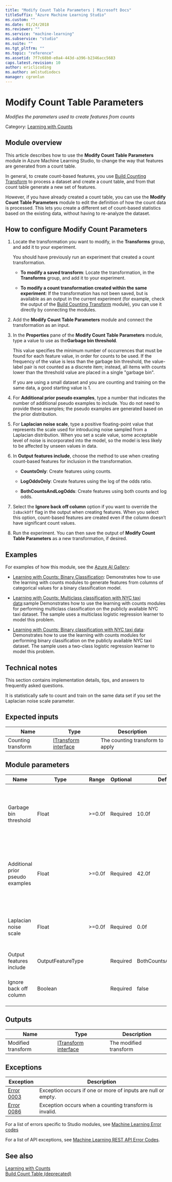 ```yaml
---
title: "Modify Count Table Parameters | Microsoft Docs"
titleSuffix: "Azure Machine Learning Studio"
ms.custom: ""
ms.date: 01/24/2018
ms.reviewer: ""
ms.service: "machine-learning"
ms.subservice: "studio"
ms.suite: ""
ms.tgt_pltfrm: ""
ms.topic: "reference"
ms.assetid: 7f7c68b0-e0a4-443d-a396-b2346acc5683
caps.latest.revision: 10
author: ericlicoding
ms.author: amlstudiodocs
manager: cgronlun
---
```

# Modify Count Table Parameters

*Modifies the parameters used to create features from counts*

Category: [Learning with Counts](data-transformation-learning-with-counts.md)

## Module overview

This article describes how to use the **Modify Count Table Parameters** module in Azure Machine Learning Studio, to change the way that features are generated from a count table.

In general, to create count-based features, you use [Build Counting Transform](build-counting-transform.md) to process a dataset and create a count table, and from that count table generate a new set of features. 

However, if you have already created a count table, you can use the **Modify Count Table Parameters** module to edit the definition of how the count data is processed. This lets you create a different set of count-based statistics based on the existing data, without having to re-analyze the dataset.

## How to configure Modify Count Parameters

1. Locate the transformation you want to modify, in the **Transforms** group, and add it to your experiment.

    You should have previously run an experiment that created a count transformation.

    + **To modify a saved transform**: Locate the transformation, in the **Transforms** group, and add it to your experiment.

    + **To modify a count transformation created within the same experiment**: If the transformation has not been saved, but is available as an output in the current experiment (for example, check the output of the [Build Counting Transform](build-counting-transform.md) module), you can use it directly by connecting the modules.

2. Add the **Modify Count Table Parameters** module and connect the transformation as an input.

3. In the **Properties** pane of the **Modify Count Table Parameters** module, type a value to use as the**Garbage bin threshold**.

    This value specifies the minimum number of occurrences that must be found for each feature value, in order for counts to be used.  If the frequency of the value is less than the garbage bin threshold, the value-label pair is not counted as a discrete item; instead, all items with counts lower than the threshold value are placed in a single "garbage bin".

    If you are using a small dataset and you are counting and training on the same data, a good starting value is 1.

4. For **Additional prior pseudo examples**, type a number that indicates the number of additional pseudo examples to include. You do not need to provide these examples; the pseudo examples are generated based on the prior distribution.  

5. For **Laplacian noise scale**, type a positive floating-point value that represents the scale used for introducing noise sampled from a Laplacian distribution. When you set a scale value, some acceptable level of noise is incorporated into the model, so the model is less likely to be affected by unseen values in data.

6. In **Output features include**, choose the method to use when creating count-based features for inclusion in the transformation.

    + **CountsOnly**: Create features using counts.
  
    + **LogOddsOnly**: Create features using the log of the odds ratio.
  
    + **BothCountsAndLogOdds**: Create features using both counts and log odds.
  
7. Select the **Ignore back off column** option if you want to override the `IsBackOff` flag in the output when creating features. When you select this option, count-based features are created even if the column doesn’t have significant count values.

8. Run the experiment. You can then save the output of **Modify Count Table Parameters** as a new transformation, if desired.

## Examples

For examples of how this module, see the [Azure AI Gallery](https://gallery.cortanaintelligence.com/):

+ [Learning with Counts: Binary Classification](https://gallery.azureml.net/Experiment/Learning-with-Counts-Binary-Classification-2): Demonstrates how to use the learning with counts modules to generate features from columns of categorical values for a binary classification model.

+ [Learning with Counts: Multiclass classification with NYC taxi data](https://gallery.azureml.net/Experiment/Learning-with-Counts-Multiclass-classification-with-NYC-taxi-data-2):sample Demonstrates how to use the learning with counts modules for performing multiclass classification on the publicly available NYC taxi dataset. The sample uses a multiclass logistic regression learner to model this problem.

+ [Learning with Counts: Binary classification with NYC taxi data](https://gallery.azureml.net/Experiment/Learning-with-Counts-Binary-classification-with-NYC-taxi-data-2): Demonstrates how to use the learning with counts modules for performing binary classification on the publicly available NYC taxi dataset. The sample uses a two-class logistic regression learner to model this problem.

## Technical notes

This section contains implementation details, tips, and answers to frequently asked questions.

It is statistically safe to count and train on the same data set if you set the Laplacian noise scale parameter.

## Expected inputs

|Name|Type|Description|  
|----------|----------|-----------------|  
|Counting transform|[ITransform interface](itransform-interface.md)|The counting transform to apply|  

## Module parameters

|Name|Type|Range|Optional|Default|Description|  
|----------|----------|-----------|--------------|-----------------|-------------|  
|Garbage bin threshold|Float|>=0.0f|Required|10.0f|The threshold under which a column value will be featurized against the garbage bin|  
|Additional prior pseudo examples|Float|>=0.0f|Required|42.0f|The additional pseudo examples following prior distributions to be included|  
|Laplacian noise scale|Float|>=0.0f|Required|0.0f|The scale of the Laplacian distribution from which noise is sampled|  
|Output features include|OutputFeatureType||Required|BothCountsAndLogOdds|The features to output|  
|Ignore back off column|Boolean||Required|false|Whether to ignore the IsBackOff column in the output|  

## Outputs

|Name|Type|Description|  
|----------|----------|-----------------|  
|Modified transform|[ITransform interface](itransform-interface.md)|The modified transform|  

## Exceptions

|Exception|Description|  
|---------------|-----------------|  
|[Error 0003](errors/error-0003.md)|Exception occurs if one or more of inputs are null or empty.|  
|[Error 0086](errors/error-0086.md)|Exception occurs when a counting transform is invalid.|  

For a list of errors specific to Studio modules, see [Machine Learning Error codes](\errors\machine-learning-module-error-codes.md)

For a list of API exceptions, see [Machine Learning REST API Error Codes](https://docs.microsoft.com/azure/machine-learning/studio/web-service-error-codes).

## See also

 [Learning with Counts](data-transformation-learning-with-counts.md)   
 [Build Count Table (deprecated)](build-count-table-deprecated.md)
